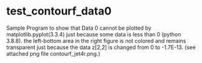 # test_contourf_data0
Sample Program to show that Data 0 cannot be plotted by matplotlib.pyplot(3.3.4) just because some data is less than 0 (python 3.8.8).
the left-bottom area in the right figure is not colored and remains transparent just because the data z[2,2] is changed from 0 to -1.7E-13.
(see attached png file contourf_jet4r.png.)


